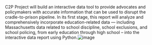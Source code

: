 C2P Project will build an interactive data tool to provide advocates and policymakers with accurate information that can be used to disrupt the cradle-to-prison pipeline. In its first stage, this report will analyze and comprehensively incorporate education-related data — including Massachusetts data related to school discipline, school exclusions, and school policing, from early education through high school – into the interactive data report using Python.![image](https://github.com/GiaNguyen00/The-Cradle-to-Prison-Pipeline-Project/assets/113059660/49bc74e0-477d-416f-8a4a-816dccb8397e)
